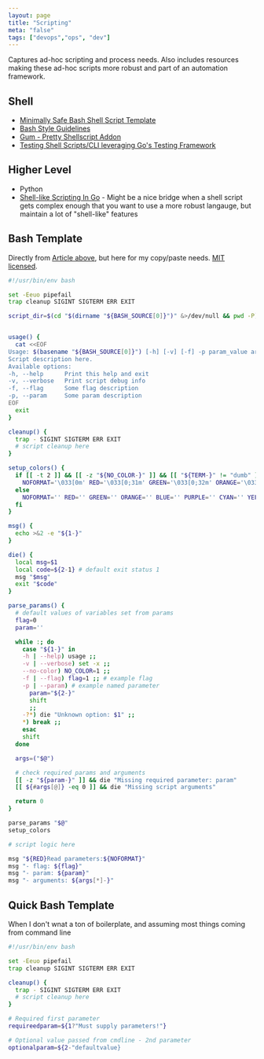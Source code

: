 ```yaml
---
layout: page
title: "Scripting"
meta: "false"
tags: ["devops","ops", "dev"]
---
```


Captures ad-hoc scripting and process needs.  Also includes resources making these ad-hoc scripts more robust and part of an automation framework.

## Shell

- [Minimally Safe Bash Shell Script Template](https://betterdev.blog/minimal-safe-bash-script-template/)
- [Bash Style Guidelines](https://github.com/progrium/bashstyle)
- [Gum - Pretty Shellscript Addon](https://github.com/charmbracelet/gum)
- [Testing Shell Scripts/CLI leveraging Go's Testing Framework](https://bitfieldconsulting.com/golang/test-scripts)

## Higher Level

- Python
- [Shell-like Scripting In Go](https://github.com/bitfield/script) - Might be a nice bridge when a shell script gets complex enough that you want to use a more robust langauge, but maintain a lot of "shell-like" features

## Bash Template

Directly from [Article above](https://gist.github.com/m-radzikowski/53e0b39e9a59a1518990e76c2bff8038), but here for my copy/paste needs.  [MIT licensed](https://gist.github.com/m-radzikowski/d925ac457478db14c2146deadd0020cd).

```sh
#!/usr/bin/env bash

set -Eeuo pipefail
trap cleanup SIGINT SIGTERM ERR EXIT

script_dir=$(cd "$(dirname "${BASH_SOURCE[0]}")" &>/dev/null && pwd -P)


usage() {
  cat <<EOF
Usage: $(basename "${BASH_SOURCE[0]}") [-h] [-v] [-f] -p param_value arg1 [arg2...]
Script description here.
Available options:
-h, --help      Print this help and exit
-v, --verbose   Print script debug info
-f, --flag      Some flag description
-p, --param     Some param description
EOF
  exit
}

cleanup() {
  trap - SIGINT SIGTERM ERR EXIT
  # script cleanup here
}

setup_colors() {
  if [[ -t 2 ]] && [[ -z "${NO_COLOR-}" ]] && [[ "${TERM-}" != "dumb" ]]; then
    NOFORMAT='\033[0m' RED='\033[0;31m' GREEN='\033[0;32m' ORANGE='\033[0;33m' BLUE='\033[0;34m' PURPLE='\033[0;35m' CYAN='\033[0;36m' YELLOW='\033[1;33m'
  else
    NOFORMAT='' RED='' GREEN='' ORANGE='' BLUE='' PURPLE='' CYAN='' YELLOW=''
  fi
}

msg() {
  echo >&2 -e "${1-}"
}

die() {
  local msg=$1
  local code=${2-1} # default exit status 1
  msg "$msg"
  exit "$code"
}

parse_params() {
  # default values of variables set from params
  flag=0
  param=''

  while :; do
    case "${1-}" in
    -h | --help) usage ;;
    -v | --verbose) set -x ;;
    --no-color) NO_COLOR=1 ;;
    -f | --flag) flag=1 ;; # example flag
    -p | --param) # example named parameter
      param="${2-}"
      shift
      ;;
    -?*) die "Unknown option: $1" ;;
    *) break ;;
    esac
    shift
  done

  args=("$@")

  # check required params and arguments
  [[ -z "${param-}" ]] && die "Missing required parameter: param"
  [[ ${#args[@]} -eq 0 ]] && die "Missing script arguments"

  return 0
}

parse_params "$@"
setup_colors

# script logic here

msg "${RED}Read parameters:${NOFORMAT}"
msg "- flag: ${flag}"
msg "- param: ${param}"
msg "- arguments: ${args[*]-}"
```

## Quick Bash Template

When I don't wnat a ton of boilerplate, and assuming most things coming from command line

```sh
#!/usr/bin/env bash

set -Eeuo pipefail
trap cleanup SIGINT SIGTERM ERR EXIT

cleanup() {
  trap - SIGINT SIGTERM ERR EXIT
  # script cleanup here
}

# Required first parameter
requireedparam=${1?"Must supply parameters!"}

# Optional value passed from cmdline - 2nd parameter
optionalparam=${2-"defaultvalue}

```
